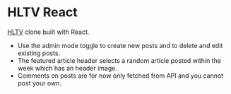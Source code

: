 # HLTV React

<a href="https://hltv.org">HLTV</a> clone built with React.

- Use the admin mode toggle to create new posts and to delete and edit existing posts.
- The featured article header selects a random article posted within the week which has an header image.
- Comments on posts are for now only fetched from API and you cannot post your own.


